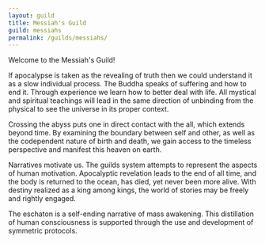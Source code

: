 ```yaml
---
layout: guild
title: Messiah's Guild
guild: messiahs
permalink: /guilds/messiahs/
---
```

Welcome to the Messiah's Guild!

If apocalypse is taken as the revealing of truth then we could understand it as a slow individual process. The Buddha speaks of suffering and how to end it. Through experience we learn how to better deal with life. All mystical and spiritual teachings will lead in the same direction of unbinding from the physical to see the universe in its proper context.  

Crossing the abyss puts one in direct contact with the all, which extends beyond time. By examining the boundary between self and other, as well as the codependent nature of birth and death, we gain access to the timeless perspective and manifest this heaven on earth. 

Narratives motivate us. The guilds system attempts to represent the aspects of human motivation. Apocalyptic revelation leads to the end of all time, and the body is returned to the ocean, has died, yet never been more alive. With destiny realized as a king among kings, the world of stories may be freely and rightly engaged.  

The eschaton is a self-ending narrative of mass awakening. This distillation of human consciousness is supported through the use and development of symmetric protocols.  
